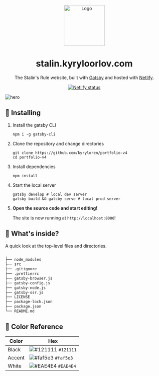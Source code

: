 <p align="center">
  <a href="https://www.gatsbyjs.org">
    <img alt="Logo" src="https://i.imgur.com/XQQhbj4.png" width="130" />
  </a>
</p>
<h1 align="center">
  stalin.kyryloorlov.com
</h1>
<p align="center">
  The Stalin's Rule website, built with <a href="https://www.gatsbyjs.org" target="_blank">Gatsby</a> and hosted with <a href="https://www.netlify.com" target="_blank">Netlify</a>.
</p>
<p align="center">
  <a href="https://app.netlify.com/sites/kyrylo-v4/deploys" target="_blank">
    <img src="https://api.netlify.com/api/v1/badges/adc2ecf0-7158-4c08-a408-9e7cfa5ccc17/deploy-status" alt="Netlify status" />
  </a>
</p>

![hero](https://i.imgur.com/5s12bCv.png)

## 🚀 Installing

1.  Install the gatsby CLI

    ```shell
    npm i -g gatsby-cli
    ```

2. Clone the repository and change directories

    ```shell
    git clone https://github.com/kyryloren/portfolio-v4
    cd portfolio-v4
    ```

3. Install dependencies
    ```shell
    npm install
    ```
4. Start the local server
    ```shell
    gatsby develop # local dev server
    gatsby build && gatsby serve # local prod server
    ```

1.  **Open the source code and start editing!**

    The site is now running at `http://localhost:8000`!

## 🧐 What's inside?

A quick look at the top-level files and directories.

```sh
.
├── node_modules
├── src
├── .gitignore
├── .prettierrc
├── gatsby-browser.js
├── gatsby-config.js
├── gatsby-node.js
├── gatsby-ssr.js
├── LICENSE
├── package-lock.json
├── package.json
└── README.md
 ```
 
 ## 🎨 Color Reference
| Color          | Hex                                                                |
| -------------- | ------------------------------------------------------------------ |
| Black          | ![#121111](https://via.placeholder.com/10/121111?text=+) `#121111` |
| Accent         | ![#faf5e3](https://via.placeholder.com/10/faf5e3?text=+) `#faf5e3` |
| White          | ![#EAE4E4](https://via.placeholder.com/10/EAE4E4?text=+) `#EAE4E4` |
